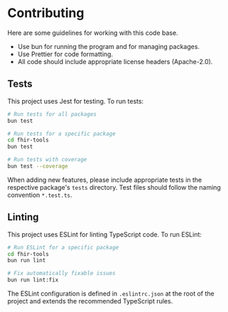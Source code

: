 # Contributing

Here are some guidelines for working with this code base.

- Use bun for running the program and for managing packages.
- Use Prettier for code formatting.
- All code should include appropriate license headers (Apache-2.0).

## Tests

This project uses Jest for testing. To run tests:

```bash
# Run tests for all packages
bun test

# Run tests for a specific package
cd fhir-tools
bun test

# Run tests with coverage
bun test --coverage
```

When adding new features, please include appropriate tests in the respective package's `tests` directory. Test files should follow the naming convention `*.test.ts`.

## Linting

This project uses ESLint for linting TypeScript code. To run ESLint:

```bash
# Run ESLint for a specific package
cd fhir-tools
bun run lint

# Fix automatically fixable issues
bun run lint:fix
```

The ESLint configuration is defined in `.eslintrc.json` at the root of the project and extends the recommended TypeScript rules.
